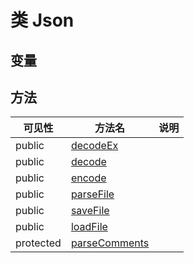 #  类 Json




## 变量


## 方法


| 可见性 | 方法名 | 说明 |
|--------|-------|------|
| public|[decodeEx](Json/decodeEx.md) |  |
| public|[decode](Json/decode.md) |  |
| public|[encode](Json/encode.md) |  |
| public|[parseFile](Json/parseFile.md) |  |
| public|[saveFile](Json/saveFile.md) |  |
| public|[loadFile](Json/loadFile.md) |  |
| protected|[parseComments](Json/parseComments.md) |  |
